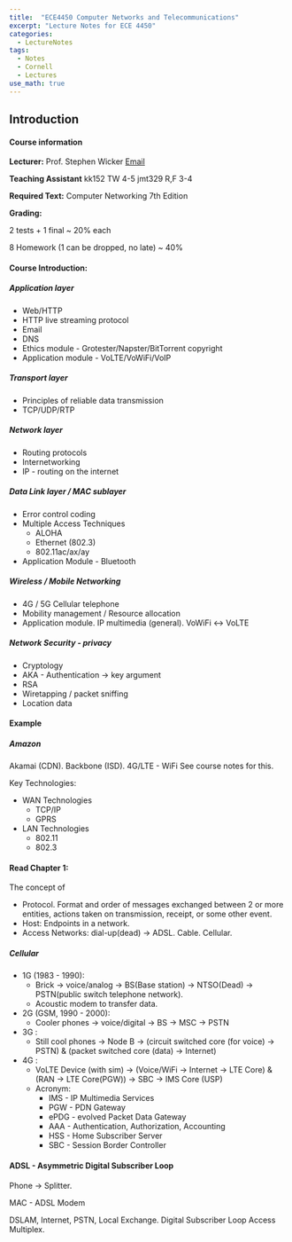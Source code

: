 ```yaml
---
title:  "ECE4450 Computer Networks and Telecommunications"
excerpt: "Lecture Notes for ECE 4450"
categories:
  - LectureNotes
tags:
  - Notes
  - Cornell
  - Lectures
use_math: true
---
```


## Introduction

#### Course information
**Lecturer:** Prof. Stephen Wicker [Email](wicker@ece.cornell.edu)

**Teaching Assistant**
kk152 TW 4-5
jmt329 R,F 3-4

**Required Text:**
Computer Networking 7th Edition

**Grading:**

2 tests + 1 final ~ 20% each

8 Homework (1 can be dropped, no late) ~ 40%


#### Course Introduction:
##### Application layer
* Web/HTTP
* HTTP live streaming protocol
* Email
* DNS
* Ethics module - Grotester/Napster/BitTorrent copyright
* Application module - VoLTE/VoWiFi/VoIP

##### Transport layer
* Principles of reliable data transmission
* TCP/UDP/RTP

##### Network layer
* Routing protocols
* Internetworking
* IP - routing on the internet

##### Data Link layer / MAC sublayer
* Error control coding
* Multiple Access Techniques
    * ALOHA
    * Ethernet (802.3)
    * 802.11ac/ax/ay
* Application Module - Bluetooth

##### Wireless / Mobile Networking
* 4G / 5G Cellular telephone
* Mobility management / Resource allocation
* Application module. IP multimedia (general). VoWiFi <-> VoLTE

##### Network Security - privacy
* Cryptology
* AKA - Authentication -> key argument
* RSA
* Wiretapping / packet sniffing
* Location data

#### Example
##### Amazon
Akamai (CDN).
Backbone (ISD).
4G/LTE - WiFi
See course notes for this.

Key Technologies:
* WAN Technologies
    * TCP/IP
    * GPRS
* LAN Technologies
    * 802.11
    * 802.3

#### Read Chapter 1:
The concept of
* Protocol. Format and order of messages exchanged between 2 or more entities, actions taken on transmission, receipt, or some other event.
* Host: Endpoints in a network.
* Access Networks: dial-up(dead) -> ADSL. Cable. Cellular.

##### Cellular
* 1G (1983 - 1990):
    * Brick -> voice/analog -> BS(Base station) -> NTSO(Dead) -> PSTN(public switch telephone network).
    * Acoustic modem to transfer data.
* 2G (GSM, 1990 - 2000):
    * Cooler phones -> voice/digital -> BS -> MSC -> PSTN
* 3G :
    * Still cool phones -> Node B -> (circuit switched core (for voice) -> PSTN) \& (packet switched core (data) -> Internet)
* 4G :
    * VoLTE Device (with sim) -> (Voice/WiFi -> Internet -> LTE Core) \& (RAN -> LTE Core(PGW)) -> SBC -> IMS Core (USP)
    * Acronym:
        * IMS - IP Multimedia Services
        * PGW - PDN Gateway
        * ePDG - evolved Packet Data Gateway
        * AAA - Authentication, Authorization, Accounting
        * HSS - Home Subscriber Server
        * SBC - Session Border Controller

#### ADSL - Asymmetric Digital Subscriber Loop
Phone -> Splitter.

MAC - ADSL Modem

DSLAM, Internet, PSTN, Local Exchange. Digital Subscriber Loop Access Multiplex.
